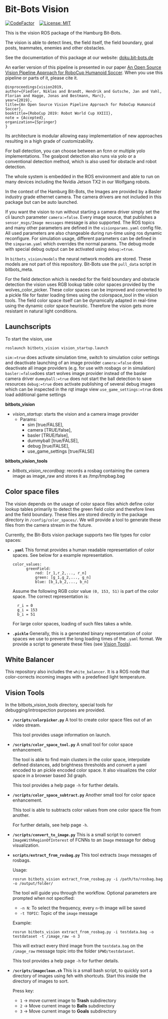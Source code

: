 Bit-Bots Vision
===============

[![CodeFactor](https://www.codefactor.io/repository/github/bit-bots/bitbots_vision/badge)](https://www.codefactor.io/repository/github/bit-bots/bitbots_vision)
&nbsp;&nbsp;
[![License: MIT](https://img.shields.io/badge/License-MIT-blue.svg)](LICENSE)

This is the vision ROS package of the Hamburg Bit-Bots.

The vision is able to detect lines, the field itself, the field boundary, goal posts, teammates, enemies and other obstacles.

See the documentation of this package at our website: [doku.bit-bots.de](http://doku.bit-bots.de/meta/manual/software/vision.html)

An earlier version of this pipeline is presented in our paper [An Open Source Vision Pipeline Approach for RoboCup Humanoid Soccer](https://robocup.informatik.uni-hamburg.de/wp-content/uploads/2019/06/vision_paper.pdf).
When you use this pipeline or parts of it, please cite it.
```
@inproceedings{vision2019,
author={Fiedler, Niklas and Brandt, Hendrik and Gutsche, Jan and Vahl, Florian and Hagge, Jonas and Bestmann, Marc},
year={2019},
title={An Open Source Vision Pipeline Approach for RoboCup Humanoid Soccer},
booktitle={RoboCup 2019: Robot World Cup XXIII},
note = {Accepted},
organization={Springer}
}
```

Its architecture is modular allowing easy implementation of new approaches resulting in a high grade of customizability.

For ball detection, you can choose between an fcnn or multiple yolo implementations.
The goalpost detection also runs via yolo or a conventional detection method,
which is also used for obstacle and robot detection.

The whole system is embedded in the ROS environment and
able to run on many devices including the Nvidia Jetson TX2 in our Wolfgang robots.

In the context of the Hamburg Bit-Bots, the Images are provided by a Basler industry grade ethernet camera.
The camera drivers are not included in this package but can be auto launched.

If you want the vision to run without starting a camera driver simply set the cli launch parameter `camera:=false`.
Every image source, that publishes a `sensor_msgs/Image messages` message is also supported.
The ROS topics and many other parameters are defined in the `visionparams.yaml` config file.
All used parameters are also changeable during run-time using ros dynamic reconfigure.
For simulation usage, different parameters can be defined in the ``simparam.yaml`` which overrides the normal params.
The debug mode with special debug output can be activated using ``debug:=true``.

In ``bitbots_vision/models`` the neural network models are stored. These models are not part of this repository.
Bit-Bots use the `pull_data` script in bitbots_meta.

For the field detection which is needed for the field boundary and
obstacle detection the vision uses RGB lookup table color spaces provided by the wolves_color_picker.
These color spaces can be improved and converted to a pickle file for faster loading times using the colorspace_tool in the vision tools.
The field color space itself can be dynamically adapted in real-time using the dynamic color space heuristic.
Therefore the vision gets more resistant in natural light conditions.


Launchscripts
-------------

To start the vision, use
```
roslaunch bitbots_vision vision_startup.launch
```

`sim:=true` does activate simulation time, switch to simulation color settings and deactivate launching of an image provider
`camera:=false` does deactivate all image providers (e.g. for use with rosbags or in simulation)
`basler:=false`does start wolves image provider instead of the basler camera driver
`dummyball:=true` does not start the ball detection to save resources
`debug:=true` does activate publishing of several debug images which can be inspected in the rqt image view
`use_game_settings:=true` does load additional game settings

**bitbots_vision**
- *vision_startup*: starts the vision and a camera image provider
    - Params:
        - sim [true/FALSE],
        - camera [TRUE/false],
        - basler [TRUE/false],
        - dummyball [true/FALSE],
        - debug [true/FALSE],
        - use_game_settings [true/FALSE]

**bitbots_vision_tools**
- *bitbots_vision_recordbag*: records a rosbag containing the camera image as image_raw and stores it as /tmp/tmpbag.bag


Color space files
-----------------

The vision depends on the usage of color space files which define color lookup tables primarily to detect the green field color and therefore lines and the field boundary.
These files are stored directly in the package directory in `/config/color_spaces/`.
We will provide a tool to generate these files from the camera stream in the future.

Currently, the Bit-Bots vision package supports two file types for color spaces:

- **`.yaml`**
  This format provides a human readable representation of color spaces.
  See below for a example representation.
  ```
  color_values:
        greenField:
            red: [r_1,r_2,..., r_n]
            green: [g_1,g_2,..., g_n]
            blue: [b_1,b_2,..., b_n]
    ```

  Assume the following RGB color value `(0, 153, 51)` is part of the color space.
  The correct representation is:
  ```
    r_i = 0
    g_i = 153
    b_i = 51
    ```

  For large color spaces, loading of such files takes a while.

- **`.pickle`**
  Generally, this is a generated binary representation of color spaces we use to prevent the long loading times of the `.yaml` format.
  We provide a script to generate these files (see [Vision Tools](#vision-tools)).


White Balancer
--------------

This repository also includes the `white_balancer`.
It is a ROS node that color-corrects incoming images with a predefined light temperature.


Vision Tools
------------

In the bitbots_vision_tools directory, special tools for debugging/introspection purposes are provided.

- **`/scripts/colorpicker.py`**
  A tool to create color space files out of an video stream.

  This tool provides usage information on launch.

- **`/scripts/color_space_tool.py`**
  A small tool for color space enhancement.

  The tool is able to find main clusters in the color space, interpolate defined distances, add brightness thresholds and convert a yaml encoded to an pickle encoded color space.
  It also visualizes the color space in a browser based 3d graph.

  This tool provides a help page `-h` for further details.

- **`/scripts/color_space_subtract.py`**
  Another small tool for color space enhancement.

  This tool is able to subtracts color values from one color space file from another.

  For further details, see help page `-h`.

- **`/scripts/convert_to_image.py`**
  This is a small script to convert `ImageWithRegionOfInterest` of FCNNs to an `Image` message for debug visualization.

- **`scripts/extract_from_rosbag.py`**
  This tool extracts `Image` messages of rosbags.

  Usage: 
  ```
  rosrun bitbots_vision extract_from_rosbag.py -i /path/to/rosbag.bag -o /output/folder/
  ```

  The tool will guide you through the workflow.
  Optional parameters are prompted when not specified:
  - `-n N`: To select the frequency, every `n`-th image will be saved
  - `-t TOPIC`: Topic of the `image` message
  
  Example:
  ```
  rosrun bitbots_vision extract_from_rosbag.py -i testdata.bag -o testdataset -t /image_raw -n 3
  ```
  This will extract every third image from the `testdata.bag` on the `/image_raw` message topic into the folder `$PWD/testdataset`.

  This tool provides a help page `-h` for further details.

- **`/scripts/imageclean.sh`**
  This is a small bash script, to quickly sort a directory of images using feh with shortcuts.
  Start this inside the directory of images to sort.

  Press key:
  - `1` -> move current image to **Trash** subdirectory
  - `2` -> Move current image to **Balls** subdirectory
  - `3` -> Move current image to **Goals** subdirectory


